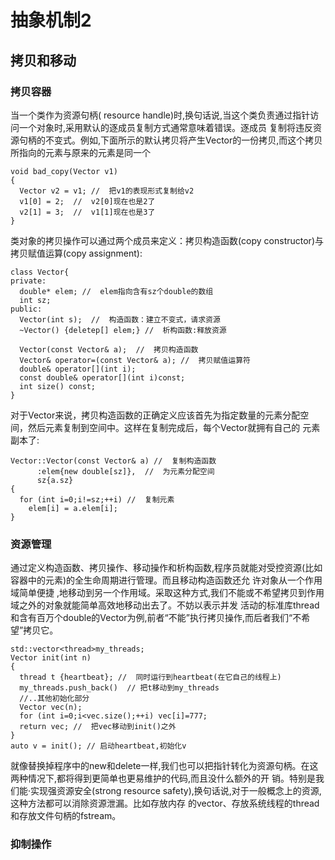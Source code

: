 # 抽象机制2
## 拷贝和移动
### 拷贝容器
当一个类作为资源句柄( resource handle)时,换句话说,当这个类负责通过指针访问一个对象时,采用默认的逐成员复制方式通常意味着错误。逐成员
复制将违反资源句柄的不变式。例如,下面所示的默认拷贝将产生Vector的一份拷贝,而这个拷贝所指向的元素与原来的元素是同一个  
```
void bad_copy(Vector v1)
{
  Vector v2 = v1; //  把v1的表现形式复制给v2
  v1[0] = 2;  //  v2[0]现在也是2了
  v2[1] = 3;  //  v1[1]现在也是3了
}
```

类对象的拷贝操作可以通过两个成员来定义：拷贝构造函数(copy constructor)与拷贝赋值运算(copy assignment):
```
class Vector{
private:
  double* elem; //  elem指向含有sz个double的数组
  int sz;
public:
  Vector(int s);  //  构造函数：建立不变式，请求资源
  ~Vector() {deletep[] elem;} //  析构函数:释放资源
  
  Vector(const Vector& a);  //  拷贝构造函数
  Vector& operator=(const Vector& a); //  拷贝赋值运算符
  double& operator[](int i);
  const double& operator[](int i)const;
  int size() const;
}
```

对于Vector来说，拷贝构造函数的正确定义应该首先为指定数量的元素分配空间，然后元素复制到空间中。这样在复制完成后，每个Vector就拥有自己的
元素副本了:
```
Vector::Vector(const Vector& a) //  复制构造函数
      :elem{new double[sz]},  //  为元素分配空间
      sz{a.sz}
{
  for (int i=0;i!=sz;++i) //  复制元素
    elem[i] = a.elem[i];
}
```

### 资源管理
通过定义构造函数、拷贝操作、移动操作和析构函数,程序员就能对受控资源(比如容器中的元素)的全生命周期进行管理。而且移动构造函数还允
许对象从一个作用域简单便捷 ,地移动到另一个作用域。采取这种方式,我们不能或不希望拷贝到作用域之外的对象就能简单高效地移动出去了。不妨以表示并发
活动的标准库thread和含有百万个double的Vector为例,前者“不能”执行拷贝操作,而后者我们“不希望”拷贝它。
```
std::vector<thread>my_threads;
Vector init(int n)
{
  thread t {heartbeat}; //  同时运行到heartbeat(在它自己的线程上)
  my_threads.push_back()  // 把t移动到my_threads
  //..其他初始化部分
  Vector vec(n);
  for (int i=0;i<vec.size();++i) vec[i]=777;
  return vec; //  把vec移动到init()之外
}
auto v = init(); // 启动heartbeat,初始化v
```
就像替换掉程序中的new和delete一样,我们也可以把指针转化为资源句柄。在这两种情况下,都将得到更简单也更易维护的代码,而且没什么额外的开
销。特别是我们能·实现强资源安全(strong resource safety),换句话说,对于一般概念上的资源,这种方法都可以消除资源泄漏。比如存放内存
的vector、存放系统线程的thread和存放文件句柄的fstream。  
### 抑制操作

